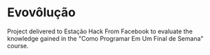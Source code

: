 # Evovôlução 

Project delivered to Estação Hack From Facebook to evaluate the knowledge gained in the "Como Programar Em Um Final de Semana" course.   
